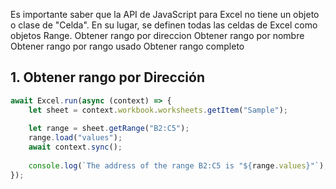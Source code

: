 Es importante saber que la API de JavaScript para Excel no tiene un objeto o clase de "Celda". En su lugar, se definen todas las celdas de Excel como objetos Range.
Obtener rango por direccion
Obtener rango por nombre
Obtener rango por rango usado
Obtener rango completo

## 1. Obtener rango por Dirección

```javascript
await Excel.run(async (context) => {
    let sheet = context.workbook.worksheets.getItem("Sample");
    
    let range = sheet.getRange("B2:C5");
    range.load("values");
    await context.sync();
    
    console.log(`The address of the range B2:C5 is "${range.values}"`);
});
```
